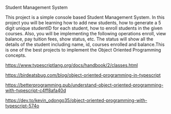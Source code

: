 Student Management System

This project is a simple console based Student Management System. In this project you will be learning how to add new students, how to generate a 5 digit unique studentID for each student, how to enroll students in the given courses. Also, you will be implementing the following operations enroll, view balance, pay tuition fees, show status, etc. The status will show all the details of the student including name, id, courses enrolled and balance.This is one of the best projects to implement the Object Oriented Programming concepts.

https://www.typescriptlang.org/docs/handbook/2/classes.html

https://birdeatsbug.com/blog/object-oriented-programming-in-typescript

https://betterprogramming.pub/understand-object-oriented-programming-with-typescript-c4ff8afa40d

https://dev.to/kevin_odongo35/object-oriented-programming-with-typescript-574o
